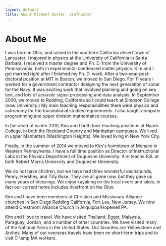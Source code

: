 ```yaml
---
layout: default
title: About Michael Huster, profhuster
---
```

# About Me
 
I was born in Ohio, and raised in the southern California desert town of Lancaster. 
I majored in physics at the University of California in Santa Barbara. 
I received a master degree and Ph. D. from the University of Pennsylvania, both in experimental condensed matter physics. 
Kim and I got married right after I finished my Ph. D. work. 
After a two-year post-doctoral position at MIT in Boston, we moved to San Diego. 
For 11 years I worked for a government contractor designing the next generation of sonar for the Navy.
It was exciting work that involved planning and going on sea test, and lots of acoustic signal processing and data analysis.
In September 2000, we moved to Redding, California so I could teach at Simpson College (now University.) 
My main teaching responsibilities there were physics and astronomy for the foundational studies requirements. 
I also taught computer programming and upper division mathematics courses.


In the dead of winter 2010, Kim and I both took teaching positions at Nyack College, 
in both the Rockland Country and Manhattan campuses. We lived in upper Manhattan (Washington Heights). 
We loved living in New York City.


Finally, in the summer of 2014 we moved to Kim's hometown of Monace in Western Pennsylvania. 
I have a full time position as Director of Instructional Labs in the Physics Department of Duquesne University.
Kim teachs ESL at both Robert Morris University and Duquesne University.


We do not have children, but we have had three wonderful dachshunds, Penny, Hershey, and Tilly Rose.
They are all gone now, but they gave us many years of blessings.
We enjoy kayaking on the local rivers and lakes, in fact our current home includes riverfront on the Ohio.


Kim and I have been members of Christian and Missionary Alliance churches in San Diego Redding California, Fort Lee, New Jersey. 
We now attend Crestmont Alliance Church in Aliquippa/Hopewell PA.


Kim and I love to travel. We have visited Thailand, Egypt, Malaysia, Paraguay, Jordan, and a number of other countries. 
We have visited many of the National Parks in the United States. Our favorites are Yellowstone and Arches. 
Many of our overseas travels have been on short-term trips and to visit C \amp MA workers. 
